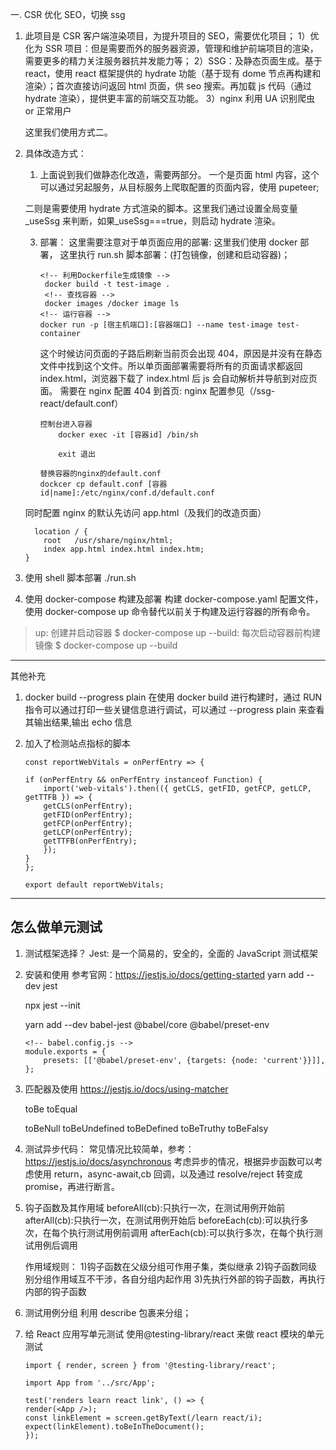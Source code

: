 一. CSR 优化 SEO，切换 ssg

1. 此项目是 CSR 客户端渲染项目，为提升项目的 SEO，需要优化项目；
   1）优化为 SSR 项目：但是需要而外的服务器资源，管理和维护前端项目的渲染，需要更多的精力关注服务器抗并发能力等；
   2）SSG：及静态页面生成。基于 react，使用 react 框架提供的 hydrate 功能（基于现有 dome 节点再构建和渲染）；首次直接访问返回 html 页面，供 seo 搜索。再加载 js 代码（通过 hydrate 渲染），提供更丰富的前端交互功能。
   3）nginx 利用 UA 识别爬虫 or 正常用户

   这里我们使用方式二。

2. 具体改造方式：

   1. 上面说到我们做静态化改造，需要两部分。
      一个是页面 html 内容，这个可以通过另起服务，从目标服务上爬取配置的页面内容，使用 pupeteer;

   二则是需要使用 hydrate 方式渲染的脚本。这里我们通过设置全局变量\_useSsg 来判断，如果\_useSsg===true，则启动 hydrate 渲染。

   3. 部署：
      这里需要注意对于单页面应用的部署:
      这里我们使用 docker 部署，
      这里执行 run.sh 脚本部署：(打包镜像，创建和启动容器)；

      ```
      <!-- 利用Dockerfile生成镜像 -->
       docker build -t test-image .
       <!-- 查找容器 -->
       docker images /docker image ls
      <!-- 运行容器 -->
      docker run -p [宿主机端口]:[容器端口] --name test-image test-container
      ```

      这个时候访问页面的子路后刷新当前页会出现 404，原因是并没有在静态文件中找到这个文件。所以单页面部署需要将所有的页面请求都返回 index.html，浏览器下载了 index.html 后 js 会自动解析并导航到对应页面。
      需要在 nginx 配置 404 到首页:
      nginx 配置参见（/ssg-react/default.conf）

      ```
      控制台进入容器
          docker exec -it [容器id] /bin/sh

          exit 退出

      替换容器的nginx的default.conf
      dockcer cp default.conf [容器id|name]:/etc/nginx/conf.d/default.conf
      ```

   同时配置 nginx 的默认先访问 app.html（及我们的改造页面）

   ```
     location / {
       root   /usr/share/nginx/html;
       index app.html index.html index.htm;
   }

   ```

3. 使用 shell 脚本部署
   ./run.sh

4. 使用 docker-compose 构建及部署
   构建 docker-compose.yaml 配置文件，使用 docker-compose up 命令替代以前关于构建及运行容器的所有命令。

> up: 创建并启动容器
> $ docker-compose up
> --build: 每次启动容器前构建镜像
> $ docker-compose up --build

---

其他补充

1. docker build --progress plain
   在使用 docker build 进行构建时，通过 RUN 指令可以通过打印一些关键信息进行调试，可以通过 --progress plain 来查看其输出结果,输出 echo 信息

1. 加入了检测站点指标的脚本

   ```
   const reportWebVitals = onPerfEntry => {

   if (onPerfEntry && onPerfEntry instanceof Function) {
       import('web-vitals').then(({ getCLS, getFID, getFCP, getLCP, getTTFB }) => {
       getCLS(onPerfEntry);
       getFID(onPerfEntry);
       getFCP(onPerfEntry);
       getLCP(onPerfEntry);
       getTTFB(onPerfEntry);
       });
   }
   };

   export default reportWebVitals;
   ```

---

## 怎么做单元测试

1. 测试框架选择？
   Jest:
   是一个简易的，安全的，全面的 JavaScript 测试框架

2. 安装和使用
   参考官网：<https://jestjs.io/docs/getting-started>
   yarn add --dev jest
   <!-- 生成配置项 -->

   npx jest --init

   <!-- jest 测试时，使用es模式等,jest默认是只支持common.js规范的语法 -->

   yarn add --dev babel-jest @babel/core @babel/preset-env

   ```
   <!-- babel.config.js -->
   module.exports = {
       presets: [['@babel/preset-env', {targets: {node: 'current'}}]],
   };
   ```

3. 匹配器及使用
   <https://jestjs.io/docs/using-matcher>

   toBe
   toEqual

   toBeNull
   toBeUndefined
   toBeDefined
   toBeTruthy
   toBeFalsy

4. 测试异步代码：
   常见情况比较简单，参考： <https://jestjs.io/docs/asynchronous>
   考虑异步的情况，根据异步函数可以考虑使用 return，async-await,cb 回调，以及通过 resolve/reject 转变成 promise，再进行断言。

5. 钩子函数及其作用域
   beforeAll(cb):只执行一次，在测试用例开始前
   afterAll(cb):只执行一次，在测试用例开始后
   beforeEach(cb):可以执行多次，在每个执行测试用例前调用
   afterEach(cb):可以执行多次，在每个执行测试用例后调用

   作用域规则： 1)钩子函数在父级分组可作用子集，类似继承 2)钩子函数同级别分组作用域互不干涉，各自分组内起作用 3)先执行外部的钩子函数，再执行内部的钩子函数

6. 测试用例分组
   利用 describe 包裹来分组；

7. 给 React 应用写单元测试
   使用@testing-library/react 来做 react 模块的单元测试

   ```
   import { render, screen } from '@testing-library/react';

   import App from '../src/App';

   test('renders learn react link', () => {
   render(<App />);
   const linkElement = screen.getByText(/learn react/i);
   expect(linkElement).toBeInTheDocument();
   });
   ```
